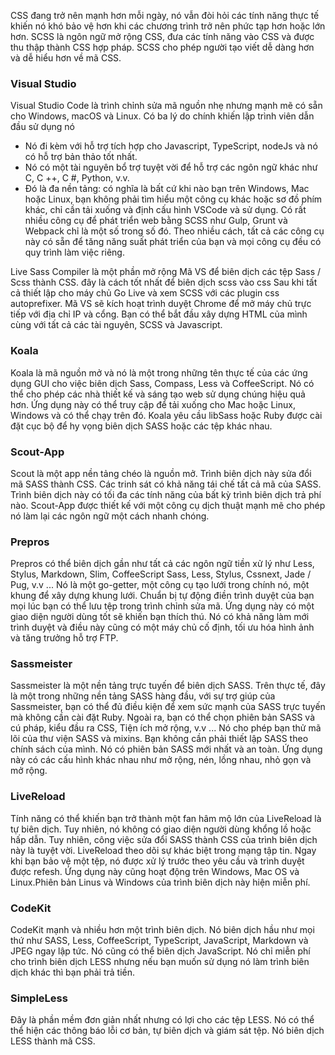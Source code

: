 CSS đang trở nên mạnh hơn mỗi ngày, nó vẫn đòi hỏi các tính năng thực tế khiến nó khó bảo vệ hơn khi các chương trình trở nên phức tạp hơn hoặc lớn hơn. SCSS là ngôn ngữ mở rộng CSS, đưa các tính năng vào CSS và được thu thập thành CSS hợp pháp. SCSS cho phép người tạo viết dễ dàng hơn và dễ hiểu hơn về mã CSS. 

### Visual Studio
Visual Studio Code là trình chỉnh sửa mã nguồn nhẹ nhưng mạnh mẽ có sẵn cho Windows, macOS và Linux. Có ba lý do chính khiến lập trình viên dẫn đầu sử dụng nó

- Nó đi kèm với hỗ trợ tích hợp cho Javascript, TypeScript, nodeJs và nó có hỗ trợ bản thảo tốt nhất.
- Nó có một tài nguyên bổ trợ tuyệt vời để hỗ trợ các ngôn ngữ khác như C, C ++, C #, Python, v.v.
- Đó là đa nền tảng: có nghĩa là bất cứ khi nào bạn trên Windows, Mac hoặc Linux, bạn không phải tìm hiểu một công cụ khác hoặc sơ đồ phím khác, chỉ cần tải xuống và định cấu hình VSCode và sử dụng.
Có rất nhiều công cụ để phát triển web bằng SCSS như Gulp, Grunt và Webpack chỉ là một số trong số đó. Theo nhiều cách, tất cả các công cụ này có sẵn để tăng năng suất phát triển của bạn và mọi công cụ đều có quy trình làm việc riêng.

Live Sass Compiler là một phần mở rộng Mã VS để biên dịch các tệp Sass / Scss thành CSS. đây là cách tốt nhất để biên dịch scss vào css Sau khi tất cả thiết lập cho máy chủ Go Live và xem SCSS với các plugin css autoprefixer. Mã VS sẽ kích hoạt trình duyệt Chrome để mở máy chủ trực tiếp với địa chỉ IP và cổng. Bạn có thể bắt đầu xây dựng HTML của mình cùng với tất cả các tài nguyên, SCSS và Javascript.

### Koala
Koala là mã nguồn mở và nó là một trong những tên thực tế của các ứng dụng GUI cho việc biên dịch Sass, Compass, Less và CoffeeScript. Nó có thể cho phép các nhà thiết kế và sáng tạo web sử dụng chúng hiệu quả hơn. Ứng dụng này có thể truy cập để tải xuống cho Mac hoặc Linux, Windows và có thể chạy trên đó. Koala yêu cầu libSass hoặc Ruby được cài đặt cục bộ để hy vọng biên dịch SASS hoặc các tệp khác nhau.

### Scout-App
Scout là một app nền tảng chéo là nguồn mở. Trình biên dịch này sửa đổi mã SASS thành CSS. Các trinh sát có khả năng tái chế tất cả mã của SASS. Trình biên dịch này có tối đa các tính năng của bất kỳ trình biên dịch trả phí nào. Scout-App được thiết kế với một công cụ dịch thuật mạnh mẽ cho phép nó làm lại các ngôn ngữ một cách nhanh chóng.

### Prepros
Prepros có thể biên dịch gần như tất cả các ngôn ngữ tiền xử lý như Less, Stylus, Markdown, Slim, CoffeeScript Sass, Less, Stylus, Cssnext, Jade / Pug, v.v ... Nó là một go-getter, một công cụ tạo lưới trong chính nó, một khung để xây dựng khung lưới. Chuẩn bị tự động điền trình duyệt của bạn mọi lúc bạn có thể lưu tệp trong trình chỉnh sửa mã. Ứng dụng này có một giao diện người dùng tốt sẽ khiến bạn thích thú. Nó có khả năng làm mới trình duyệt và điều này cũng có một máy chủ cố định, tối ưu hóa hình ảnh và tăng trưởng hỗ trợ FTP. 

### Sassmeister
Sassmeister là một nền tảng trực tuyến để biên dịch SASS. Trên thực tế, đây là một trong những nền tảng SASS hàng đầu, với sự trợ giúp của Sassmeister, bạn có thể đủ điều kiện để xem sức mạnh của SASS trực tuyến mà không cần cài đặt Ruby. Ngoài ra, bạn có thể chọn phiên bản SASS và cú pháp, kiểu đầu ra CSS, Tiện ích mở rộng, v.v ... Nó cho phép bạn thử mã lõi của thư viện SASS và mixins. Bạn không cần phải thiết lập SASS theo chính sách của mình. Nó có phiên bản SASS mới nhất và an toàn. Ứng dụng này có các cấu hình khác nhau như mở rộng, nén, lồng nhau, nhỏ gọn và mở rộng.

### LiveReload
Tính năng có thể khiến bạn trở thành một fan hâm mộ lớn của LiveReload là tự biên dịch. Tuy nhiên, nó không có giao diện người dùng khổng lồ hoặc hấp dẫn. Tuy nhiên, công việc sửa đổi SASS thành CSS của trình biên dịch này là tuyệt vời. LiveReload theo dõi sự khác biệt trong mạng tập tin. Ngay khi bạn bảo vệ một tệp, nó được xử lý trước theo yêu cầu và trình duyệt được refesh. Ứng dụng này cũng hoạt động trên Windows, Mac OS và Linux.Phiên bản Linus và Windows của trình biên dịch này hiện miễn phí.

### CodeKit
CodeKit mạnh và nhiều hơn một trình biên dịch. Nó biên dịch hầu như mọi thứ như SASS, Less, CoffeeScript, TypeScript, JavaScript, Markdown và JPEG ngay lập tức. Nó cũng có thể biên dịch JavaScript\. Nó chỉ miễn phí cho trình biên dịch LESS nhưng nếu bạn muốn sử dụng nó làm trình biên dịch khác thì bạn phải trả tiền. 

### SimpleLess
Đây là phần mềm đơn giản nhất nhưng có lợi cho các tệp LESS. Nó có thể thể hiện các thông báo lỗi cơ bản, tự biên dịch và giám sát tệp. Nó biên dịch LESS thành mã CSS.